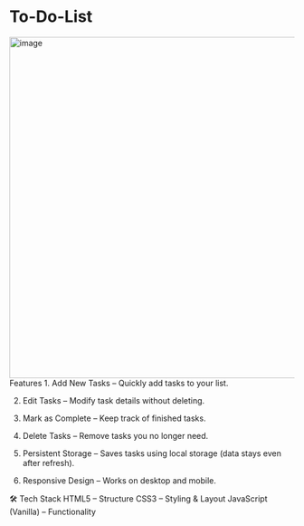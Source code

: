 ﻿# To-Do-List
 <img width="795" height="602" alt="image" src="https://github.com/user-attachments/assets/2246f6dd-8a97-4d2f-8ac5-bcb8e1d8df72" />
  Features
1. Add New Tasks – Quickly add tasks to your list.

2. Edit Tasks – Modify task details without deleting.

3. Mark as Complete – Keep track of finished tasks.

4. Delete Tasks – Remove tasks you no longer need.

5. Persistent Storage – Saves tasks using local storage (data stays even after refresh).

6. Responsive Design – Works on desktop and mobile.

🛠️ Tech Stack
HTML5 – Structure
CSS3 – Styling & Layout
JavaScript (Vanilla) – Functionality






